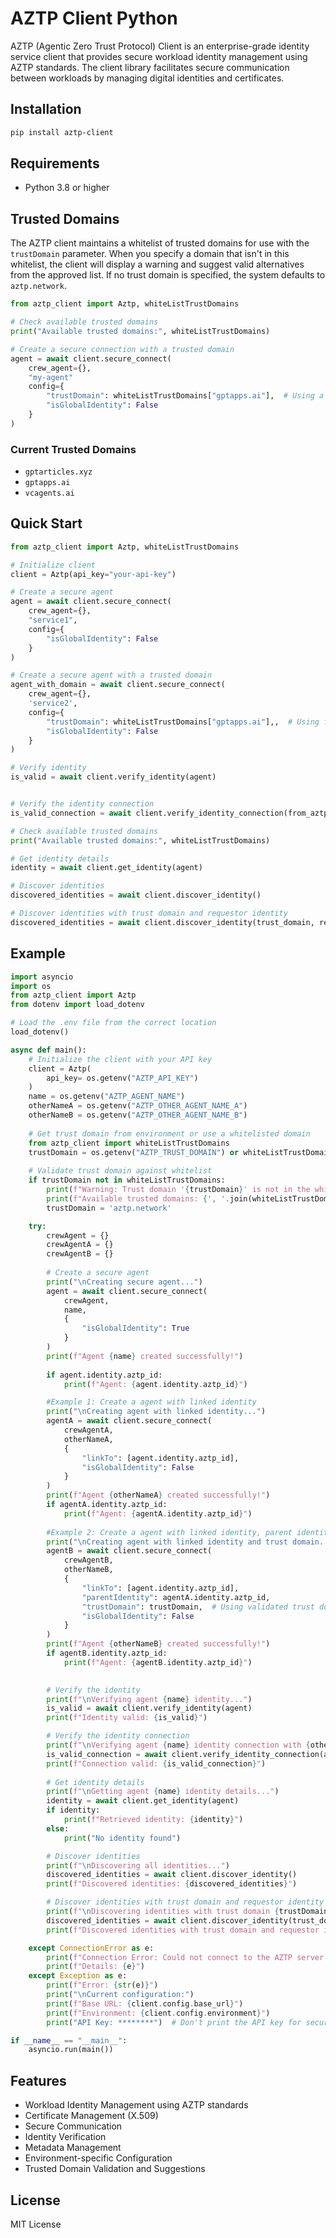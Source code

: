 # AZTP Client Python

AZTP (Agentic Zero Trust Protocol) Client is an enterprise-grade identity service client that provides secure workload identity management using AZTP standards. The client library facilitates secure communication between workloads by managing digital identities and certificates.

## Installation

```bash
pip install aztp-client
```

## Requirements

- Python 3.8 or higher

## Trusted Domains

The AZTP client maintains a whitelist of trusted domains for use with the `trustDomain` parameter. When you specify a domain that isn't in this whitelist, the client will display a warning and suggest valid alternatives from the approved list. If no trust domain is specified, the system defaults to `aztp.network`.

```python
from aztp_client import Aztp, whiteListTrustDomains

# Check available trusted domains
print("Available trusted domains:", whiteListTrustDomains)

# Create a secure connection with a trusted domain
agent = await client.secure_connect(
    crew_agent={},
    "my-agent"
    config={
        "trustDomain": whiteListTrustDomains["gptapps.ai"],  # Using a whitelisted domain
        "isGlobalIdentity": False
    }
)
```

### Current Trusted Domains
- `gptarticles.xyz`
- `gptapps.ai`
- `vcagents.ai`

## Quick Start

```python
from aztp_client import Aztp, whiteListTrustDomains

# Initialize client
client = Aztp(api_key="your-api-key")

# Create a secure agent
agent = await client.secure_connect(
    crew_agent={},
    "service1", 
    config={
        "isGlobalIdentity": False
    }
)

# Create a secure agent with a trusted domain
agent_with_domain = await client.secure_connect(
    crew_agent={},
    'service2',
    config={
        "trustDomain": whiteListTrustDomains["gptapps.ai"],,  # Using first whitelisted domain
        "isGlobalIdentity": False
    }
)

# Verify identity
is_valid = await client.verify_identity(agent)


# Verify the identity connection 
is_valid_connection = await client.verify_identity_connection(from_aztp_id, to_aztp_id)

# Check available trusted domains
print("Available trusted domains:", whiteListTrustDomains)

# Get identity details
identity = await client.get_identity(agent)

# Discover identities
discovered_identities = await client.discover_identity()

# Discover identities with trust domain and requestor identity
discovered_identities = await client.discover_identity(trust_domain, requestor_identity)

```
## Example

```python
import asyncio
import os
from aztp_client import Aztp
from dotenv import load_dotenv

# Load the .env file from the correct location
load_dotenv()

async def main():
    # Initialize the client with your API key
    client = Aztp(
        api_key= os.getenv("AZTP_API_KEY")
    )
    name = os.getenv("AZTP_AGENT_NAME")
    otherNameA = os.getenv("AZTP_OTHER_AGENT_NAME_A")
    otherNameB = os.getenv("AZTP_OTHER_AGENT_NAME_B")
    
    # Get trust domain from environment or use a whitelisted domain
    from aztp_client import whiteListTrustDomains
    trustDomain = os.getenv("AZTP_TRUST_DOMAIN") or whiteListTrustDomains["gptapps.ai"]
    
    # Validate trust domain against whitelist
    if trustDomain not in whiteListTrustDomains:
        print(f"Warning: Trust domain '{trustDomain}' is not in the whitelist.")
        print(f"Available trusted domains: {', '.join(whiteListTrustDomains)}")
        trustDomain = 'aztp.network'

    try:
        crewAgent = {}
        crewAgentA = {}
        crewAgentB = {}
        
        # Create a secure agent
        print("\nCreating secure agent...")
        agent = await client.secure_connect(
            crewAgent, 
            name,
            {
                "isGlobalIdentity": True
            }
        )
        print(f"Agent {name} created successfully!")
        
        if agent.identity.aztp_id:
            print(f"Agent: {agent.identity.aztp_id}")

        #Example 1: Create a agent with linked identity
        print("\nCreating agent with linked identity...")
        agentA = await client.secure_connect(
            crewAgentA, 
            otherNameA,
            {
                "linkTo": [agent.identity.aztp_id],
                "isGlobalIdentity": False
            }
        )
        print(f"Agent {otherNameA} created successfully!")
        if agentA.identity.aztp_id:
            print(f"Agent: {agentA.identity.aztp_id}")
        
        #Example 2: Create a agent with linked identity, parent identity and trust domain
        print("\nCreating agent with linked identity and trust domain...")
        agentB = await client.secure_connect(
            crewAgentB, 
            otherNameB,
            {
                "linkTo": [agent.identity.aztp_id],
                "parentIdentity": agentA.identity.aztp_id,
                "trustDomain": trustDomain,  # Using validated trust domain from whitelist
                "isGlobalIdentity": False
            }
        )
        print(f"Agent {otherNameB} created successfully!")
        if agentB.identity.aztp_id:
            print(f"Agent: {agentB.identity.aztp_id}")

        
        # Verify the identity
        print(f"\nVerifying agent {name} identity...")
        is_valid = await client.verify_identity(agent)
        print(f"Identity valid: {is_valid}")

        # Verify the identity connection
        print(f"\nVerifying agent {name} identity connection with {otherNameB}...")
        is_valid_connection = await client.verify_identity_connection(agent.identity.aztp_id, agentB.identity.aztp_id)
        print(f"Connection valid: {is_valid_connection}")
        
        # Get identity details
        print(f"\nGetting agent {name} identity details...")
        identity = await client.get_identity(agent)
        if identity:
            print(f"Retrieved identity: {identity}")
        else:
            print("No identity found") 

        # Discover identities
        print(f"\nDiscovering all identities...")
        discovered_identities = await client.discover_identity()
        print(f"Discovered identities: {discovered_identities}")

        # Discover identities with trust domain and requestor identity
        print(f"\nDiscovering identities with trust domain {trustDomain} and requestor identity {agent.identity.aztp_id}...")
        discovered_identities = await client.discover_identity(trust_domain=trustDomain, requestor_identity=agent.identity.aztp_id)
        print(f"Discovered identities with trust domain and requestor identity: {discovered_identities}")

    except ConnectionError as e:
        print(f"Connection Error: Could not connect to the AZTP server. Please check your connection and server URL.")
        print(f"Details: {e}")
    except Exception as e:
        print(f"Error: {str(e)}")
        print("\nCurrent configuration:")
        print(f"Base URL: {client.config.base_url}")
        print(f"Environment: {client.config.environment}")
        print("API Key: ********")  # Don't print the API key for security

if __name__ == "__main__":
    asyncio.run(main())
```

## Features

- Workload Identity Management using AZTP standards
- Certificate Management (X.509)
- Secure Communication
- Identity Verification
- Metadata Management
- Environment-specific Configuration
- Trusted Domain Validation and Suggestions

## License

MIT License 